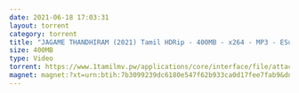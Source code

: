```yaml
---
date: 2021-06-18 17:03:31
layout: torrent
category: torrent
title: "JAGAME THANDHIRAM (2021) Tamil HDRip - 400MB - x264 - MP3 - ESub :"
size: 400MB
type: Video
torrent: https://www.1tamilmv.pw/applications/core/interface/file/attachment.php?id=78913
magnet: magnet:?xt=urn:btih:7b3099239dc6180e547f62b933ca0d17fee7fab9&dn=www.1TamilMV.pw%20-%20JAGAME%20THANDHIRAM%20(2021)%20Tamil%20HQ%20HDRip%20-%20400MB%20-%20x264%20-%20MP3%20-%20ESub.mkv&tr=udp%3a%2f%2fp4p.arenabg.com%3a1337%2fannounce&tr=http%3a%2f%2fpow7.com%3a80%2fannounce&tr=udp%3a%2f%2ftracker.tiny-vps.com%3a6969%2fannounce&tr=http%3a%2f%2ftracker2.itzmx.com%3a6961%2fannounce&tr=udp%3a%2f%2f151.80.120.114%3a2710%2fannounce&tr=udp%3a%2f%2f9.rarbg.com%3a2790%2fannounce&tr=udp%3a%2f%2f9.rarbg.to%3a2740%2fannounce&tr=udp%3a%2f%2fopen.stealth.si%3a80%2fannounce&tr=udp%3a%2f%2ftracker.leechers-paradise.org%3a6969%2fannounce&tr=udp%3a%2f%2ftracker.opentrackr.org%3a1337%2fannounce&tr=http%3a%2f%2ft.nyaatracker.com%3a80%2fannounce
---
```

